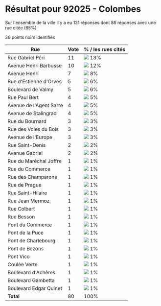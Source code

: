 # Résultat pour 92025 - Colombes

Sur l'ensemble de la ville il y a eu 131 réponses dont 86 réponses avec une rue citée (65%)

36 points noirs identifiés

| Rue | Vote | % / les rues cités|
|-----|------|-------------------|
| Rue Gabriel Péri | 11 | <img src="../../img/bar_13.gif" />&nbsp;13%|
| Avenue Henri Barbusse | 10 | <img src="../../img/bar_12.gif" />&nbsp;12%|
| Avenue Henri | 7 | <img src="../../img/bar_8.gif" />&nbsp;8%|
| Rue d'Estienne d'Orves | 5 | <img src="../../img/bar_6.gif" />&nbsp;6%|
| Boulevard de Valmy | 5 | <img src="../../img/bar_6.gif" />&nbsp;6%|
| Rue Paul Bert | 4 | <img src="../../img/bar_5.gif" />&nbsp;5%|
| Avenue de l'Agent Sarre | 4 | <img src="../../img/bar_5.gif" />&nbsp;5%|
| Avenue de Stalingrad | 4 | <img src="../../img/bar_5.gif" />&nbsp;5%|
| Rue du Bournard | 3 | <img src="../../img/bar_3.gif" />&nbsp;3%|
| Rue des Voies du Bois | 3 | <img src="../../img/bar_3.gif" />&nbsp;3%|
| Avenue de l'Europe | 3 | <img src="../../img/bar_3.gif" />&nbsp;3%|
| Rue Saint-Denis | 2 | <img src="../../img/bar_2.gif" />&nbsp;2%|
| Avenue Gabriel | 2 | <img src="../../img/bar_2.gif" />&nbsp;2%|
| Rue du Maréchal Joffre | 1 | <img src="../../img/bar_1.gif" />&nbsp;1%|
| Rue du Commerce | 1 | <img src="../../img/bar_1.gif" />&nbsp;1%|
| Rue des Champarons | 1 | <img src="../../img/bar_1.gif" />&nbsp;1%|
| Rue de Prague | 1 | <img src="../../img/bar_1.gif" />&nbsp;1%|
| Rue Saint-Hilaire | 1 | <img src="../../img/bar_1.gif" />&nbsp;1%|
| Rue Jean Mermoz | 1 | <img src="../../img/bar_1.gif" />&nbsp;1%|
| Rue Colbert | 1 | <img src="../../img/bar_1.gif" />&nbsp;1%|
| Rue Besson | 1 | <img src="../../img/bar_1.gif" />&nbsp;1%|
| Pont du Commerce | 1 | <img src="../../img/bar_1.gif" />&nbsp;1%|
| Pont de la Puce | 1 | <img src="../../img/bar_1.gif" />&nbsp;1%|
| Pont de Charlebourg | 1 | <img src="../../img/bar_1.gif" />&nbsp;1%|
| Pont de Bezons | 1 | <img src="../../img/bar_1.gif" />&nbsp;1%|
| Pont Vico | 1 | <img src="../../img/bar_1.gif" />&nbsp;1%|
| Coulée Verte | 1 | <img src="../../img/bar_1.gif" />&nbsp;1%|
| Boulevard d'Achères | 1 | <img src="../../img/bar_1.gif" />&nbsp;1%|
| Boulevard Gambetta | 1 | <img src="../../img/bar_1.gif" />&nbsp;1%|
| Boulevard Edgar Quinet | 1 | <img src="../../img/bar_1.gif" />&nbsp;1%|
| **Total** | 80 | 100%|
